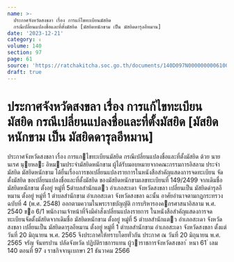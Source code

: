 ```yaml
---
name: >-
  ประกาศจังหวัดสงขลา เรื่อง การแก้ไขทะเบียนมัสยิด
  กรณีเปลี่ยนแปลงชื่อและที่ตั้งมัสยิด [มัสยิดหนักขาม เป็น มัสยิดดารุลอีหมาน]
date: '2023-12-21'
category: ง
volume: 140
section: 97
page: 61
source: 'https://ratchakitcha.soc.go.th/documents/140D097N0000000006100.pdf'
draft: true
---
```


# ประกาศจังหวัดสงขลา เรื่อง การแก้ไขทะเบียนมัสยิด กรณีเปลี่ยนแปลงชื่อและที่ตั้งมัสยิด [มัสยิดหนักขาม เป็น มัสยิดดารุลอีหมาน]

ประกาศจังหวัดสงขลา เรื่อง การแกไขทะเบียนมัสยิด กรณีเปลี่ยนแปลงชื่อและที่ตั้งมัสยิด ด้วย นายนเรศ นุยหละ อิหมามประจํามัสยิดหนักขาม ผู้ได้รับมอบหมายจากคณะกรรมการอิสลาม ประจํามัสยิด มัสยิดหนักขาม ได้ยื่นเรื่องการขอเปลี่ยนแปลงรายการในหนังสือสําคัญแสดงการจดทะเบียน จัดตั้งมัสยิด ขอเปลี่ยนแปลงชื่อและที่ตั้งมัสยิด ของมัสยิดหนักขามเลขทะเบียนที่ 149/2499 จากเดิมชื่อ มัสยิดหนักขาม ตั้งอยู่ หมู่ที่ 5ตําบลสํานักแตว อําเภอสะเดา จังหวัดสงขลา เปลี่ยนเป็น มัสยิดดำรุลอีหมาน ตั้งอยู่ หมู่ที่ 1 ตําบลสํานักขาม อําเภอสะเดา จังหวัดสงขลา ฉะนั้น อาศัยอํานาจตามกฎกระทรวงฉบับที่ 4 (พ.ศ. 2548) ออกตามความในพระราชบัญญัติ การบริหารองคกรศาสนาอิสลาม พ.ศ. 2540 ขอ 6/1 พนักงานเจ้าหน้าที่จึงมีคําสั่งเปลี่ยนแปลงรายการ ในหนังสือสําคัญแสดงการจดทะเบียนจัดตั้งมัสยิดจากเดิมชื่อ มัสยิดหนักขาม ตั้งอยู่ หมู่ที่ 5 ตําบลสํานักแตว อําเภอสะเดา จังหวัดสงขลา เปลี่ยนเป็น มัสยิดดารุลอีหมาน ตั้งอยู่ หมู่ที่ 1 ตําบลสํานักขาม อําเภอสะเดา จังหวัดสงขลา ตั้งแต่วันที่ 20 มิถุนายน พ.ศ. 2565 จึงประกาศให้ทราบโดยทั่วกัน ประกาศ ณ วันที่ 20 มิถุนายน พ.ศ. 2565 จรัญ จันทรปาน ปลัดจังหวัด ปฏิบัติราชการแทน ผู้วาราชการจังหวัดสงขลา ้ หนา 61 ่ เลม 140 ตอนที่ 97 ง ราชกิจจานุเบกษา 21 ธันวาคม 2566
